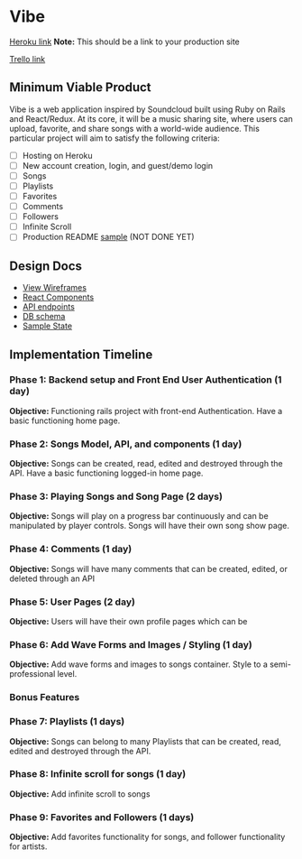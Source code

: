 # Vibe

[Heroku link][heroku] **Note:** This should be a link to your production site

[Trello link][trello]

[heroku]: https://vibemusic.herokuapp.com/
[trello]: https://trello.com/b/Ha0Lyhab/soundcloud-fullstack-project

## Minimum Viable Product

Vibe is a web application inspired by Soundcloud built using Ruby on Rails
and React/Redux. At its core, it will be a music sharing site, where users can
upload, favorite, and share songs with a world-wide audience. This particular
project will aim to satisfy the following criteria:

- [ ] Hosting on Heroku
- [ ] New account creation, login, and guest/demo login
- [ ] Songs
- [ ] Playlists
- [ ] Favorites
- [ ] Comments
- [ ] Followers
- [ ] Infinite Scroll
- [ ] Production README [sample](docs/production_readme.md) (NOT DONE YET)

## Design Docs
* [View Wireframes][wireframes]
* [React Components][components]
* [API endpoints][api-endpoints]
* [DB schema][schema]
* [Sample State][sample-state]

[wireframes]: docs/wireframes
[components]: docs/components.md
[sample-state]: docs/sample_state.md
[api-endpoints]: docs/api_endpoints.md
[schema]: docs/schema.md

## Implementation Timeline

### Phase 1: Backend setup and Front End User Authentication (1 day)

**Objective:** Functioning rails project with front-end Authentication.
Have a basic functioning home page.

### Phase 2: Songs Model, API, and components (1 day)

**Objective:** Songs can be created, read, edited and destroyed through
the API. Have a basic functioning logged-in home page.

### Phase 3: Playing Songs and Song Page (2 days)

**Objective:** Songs will play on a progress bar continuously and can be
manipulated by player controls. Songs will have their own song show page.

### Phase 4: Comments (1 day)

**Objective:** Songs will have many comments that can be created, edited, or deleted through an API

### Phase 5: User Pages (2 day)

**Objective:** Users will have their own profile pages which can be

### Phase 6: Add Wave Forms and Images / Styling (1 day)

**Objective:** Add wave forms and images to songs container. Style to a
semi-professional level.

### Bonus Features

### Phase 7: Playlists (1 days)

**Objective:** Songs can belong to many Playlists that can be created, read, edited and destroyed through the API.

### Phase 8: Infinite scroll for songs (1 day)

**Objective:** Add infinite scroll to songs

### Phase 9: Favorites and Followers (1 days)

**Objective:** Add favorites functionality for songs, and follower
functionality for artists.
